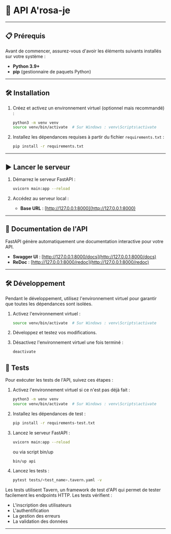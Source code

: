 # 🚀 API A'rosa-je

---

## 📋 Prérequis

Avant de commencer, assurez-vous d'avoir les éléments suivants installés sur votre système :

- **Python 3.9+**
- **pip** (gestionnaire de paquets Python)

---

## 🛠️ Installation

1. Créez et activez un environnement virtuel (optionnel mais recommandé) :
   ```bash
   python3 -m venv venv
   source venv/bin/activate  # Sur Windows : venv\Scripts\activate
   ```

2. Installez les dépendances requises à partir du fichier `requirements.txt` :
   ```bash
   pip install -r requirements.txt
   ```

---

## ▶️ Lancer le serveur

1. Démarrez le serveur FastAPI :
   ```bash
   uvicorn main:app --reload
   ```

2. Accédez au serveur local :
   - **Base URL** : [http://127.0.0.1:8000](http://127.0.0.1:8000)

---

## 📖 Documentation de l'API

FastAPI génère automatiquement une documentation interactive pour votre API.

- **Swagger UI** : [http://127.0.0.1:8000/docs](http://127.0.0.1:8000/docs)
- **ReDoc** : [http://127.0.0.1:8000/redoc](http://127.0.0.1:8000/redoc)

---

## 🛠️ Développement

Pendant le développement, utilisez l'environnement virtuel pour garantir que toutes les dépendances sont isolées.

1. Activez l'environnement virtuel :
   ```bash
   source venv/bin/activate  # Sur Windows : venv\Scripts\activate
   ```

2. Développez et testez vos modifications.

3. Désactivez l'environnement virtuel une fois terminé :
   ```bash
   deactivate
   ```

## 🧪 Tests

Pour exécuter les tests de l'API, suivez ces étapes :

1. Activez l'environnement virtuel si ce n'est pas déjà fait :
   ```bash
   python3 -m venv venv
   source venv/bin/activate  # Sur Windows : venv\Scripts\activate
   ```

2. Installez les dépendances de test :
   ```bash
   pip install -r requirements-test.txt
   ```

3. Lancez le serveur FastAPI :
   ```bash
   uvicorn main:app --reload
   ```
   ou via script bin/up
   ```bash
   bin/up api
   ```

4. Lancez les tests :
   ```bash
   pytest tests/<test_name>.tavern.yaml -v
   ```

Les tests utilisent Tavern, un framework de test d'API qui permet de tester facilement les endpoints HTTP. Les tests vérifient :
- L'inscription des utilisateurs
- L'authentification
- La gestion des erreurs
- La validation des données

---
